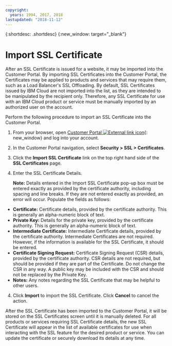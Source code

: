 ```yaml
---
copyright:
  years: 1994, 2017, 2018
lastupdated: "2018-11-12"
---
```


{:shortdesc: .shortdesc}
{:new_window: target="_blank"}

# Import SSL Certificate

After an SSL Certificate is issued for a website, it may be imported into the Customer Portal. By importing SSL Certificates into the Customer Portal, the Certificates may be applied to products and services that may require them, such as a Load Balancer's SSL Offloading. By default, SSL Certificates issued by IBM Cloud are not imported into the list, as they are intended to be manipulated by the recipient only. Therefore, any SSL Certificate for use with an IBM Cloud product or service must be manually imported by an authorized user on the account.

Perform the following procedure to import an SSL Certificate into the Customer Portal.

1. From your browser, open  [Customer Portal ![External link icon](../../icons/launch-glyph.svg "External link icon")](https://control.softlayer.com/){: new_window} and log into your account.
2. In the Customer Portal navigation, select **Security > SSL > Certificates**.
3. Click the **Import SSL Certificate** link on the top right hand side of the **SSL Certificates** page.
2. Enter the SSL Certificate Details. 

	**Note:** Details entered in the Import SSL Certificate pop-up box must be entered exactly as provided by the certificate authority, including spacing and line breaks. If they are not entered exactly as provided, an error will occur. Populate the fields as follows:
  - **Certificate:**  Certificate details, provided by the certificate authority. This is generally an alpha-numeric block of text.
  - **Private Key:**  Details for the private key, provided by the certificate authority. This is generally an alpha-numeric block of text.
  - **Intermediate Certificate:** Intermediate Certificate details, provided by the certificate authority. Intermediate Certificates are not required. However, if the information is available for the SSL Certificate, it should be entered.
  - **Certificate Signing Request:** Certificate Signing Request (CSR) details, provided by the certificate authority. CSR details are not required, but should be provided if they are part of the Certificate. Do not change the CSR in any way. A public key may be included with the CSR and should not be replaced by the Private Key.
  - **Notes:** Any notes regarding the SSL Certificate that may be helpful to other users.
4. Click **Import** to import the SSL Certificate. Click **Cancel** to cancel the action.

After the SSL Certificate has been imported to the Customer Portal, it will be stored on the SSL Certificates screen until it is manually deleted. For all products or services requiring SSL Certificate details, the new SSL Certificate will appear in the list of available certificates for use when interacting with the SSL feature for the desired product or service. You can update the certificate or securely download its details at any time.